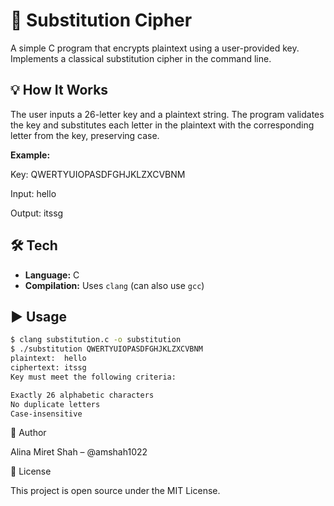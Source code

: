 # 🔐 Substitution Cipher

A simple C program that encrypts plaintext using a user-provided key. Implements a classical substitution cipher in the command line.

## 💡 How It Works

The user inputs a 26-letter key and a plaintext string. The program validates the key and substitutes each letter in the plaintext with the corresponding letter from the key, preserving case.

**Example:**

Key: QWERTYUIOPASDFGHJKLZXCVBNM  

Input: hello  

Output: itssg  



## 🛠️ Tech

- **Language:** C  
- **Compilation:** Uses `clang` (can also use `gcc`)

## ▶️ Usage

```bash
$ clang substitution.c -o substitution
$ ./substitution QWERTYUIOPASDFGHJKLZXCVBNM
plaintext:  hello
ciphertext: itssg
Key must meet the following criteria:

Exactly 26 alphabetic characters
No duplicate letters
Case-insensitive
```

👤 Author

Alina Miret Shah – @amshah1022

📄 License

This project is open source under the MIT License.
